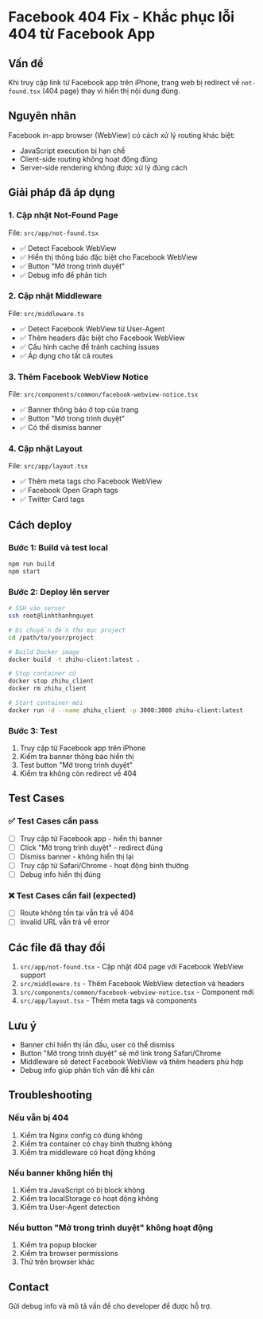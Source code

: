 

# Facebook 404 Fix - Khắc phục lỗi 404 từ Facebook App

## Vấn đề
Khi truy cập link từ Facebook app trên iPhone, trang web bị redirect về `not-found.tsx` (404 page) thay vì hiển thị nội dung đúng.

## Nguyên nhân
Facebook in-app browser (WebView) có cách xử lý routing khác biệt:
- JavaScript execution bị hạn chế
- Client-side routing không hoạt động đúng
- Server-side rendering không được xử lý đúng cách

## Giải pháp đã áp dụng

### 1. Cập nhật Not-Found Page
File: `src/app/not-found.tsx`
- ✅ Detect Facebook WebView
- ✅ Hiển thị thông báo đặc biệt cho Facebook WebView
- ✅ Button "Mở trong trình duyệt"
- ✅ Debug info để phân tích

### 2. Cập nhật Middleware
File: `src/middleware.ts`
- ✅ Detect Facebook WebView từ User-Agent
- ✅ Thêm headers đặc biệt cho Facebook WebView
- ✅ Cấu hình cache để tránh caching issues
- ✅ Áp dụng cho tất cả routes

### 3. Thêm Facebook WebView Notice
File: `src/components/common/facebook-webview-notice.tsx`
- ✅ Banner thông báo ở top của trang
- ✅ Button "Mở trong trình duyệt"
- ✅ Có thể dismiss banner

### 4. Cập nhật Layout
File: `src/app/layout.tsx`
- ✅ Thêm meta tags cho Facebook WebView
- ✅ Facebook Open Graph tags
- ✅ Twitter Card tags

## Cách deploy

### Bước 1: Build và test local
```bash
npm run build
npm start
```

### Bước 2: Deploy lên server
```bash
# SSH vào server
ssh root@linhthanhnguyet

# Di chuyển đến thư mục project
cd /path/to/your/project

# Build Docker image
docker build -t zhihu-client:latest .

# Stop container cũ
docker stop zhihu_client
docker rm zhihu_client

# Start container mới
docker run -d --name zhihu_client -p 3000:3000 zhihu-client:latest
```

### Bước 3: Test
1. Truy cập từ Facebook app trên iPhone
2. Kiểm tra banner thông báo hiển thị
3. Test button "Mở trong trình duyệt"
4. Kiểm tra không còn redirect về 404

## Test Cases

### ✅ Test Cases cần pass
- [ ] Truy cập từ Facebook app - hiển thị banner
- [ ] Click "Mở trong trình duyệt" - redirect đúng
- [ ] Dismiss banner - không hiển thị lại
- [ ] Truy cập từ Safari/Chrome - hoạt động bình thường
- [ ] Debug info hiển thị đúng

### ❌ Test Cases cần fail (expected)
- [ ] Route không tồn tại vẫn trả về 404
- [ ] Invalid URL vẫn trả về error

## Các file đã thay đổi

1. `src/app/not-found.tsx` - Cập nhật 404 page với Facebook WebView support
2. `src/middleware.ts` - Thêm Facebook WebView detection và headers
3. `src/components/common/facebook-webview-notice.tsx` - Component mới
4. `src/app/layout.tsx` - Thêm meta tags và components

## Lưu ý

- Banner chỉ hiển thị lần đầu, user có thể dismiss
- Button "Mở trong trình duyệt" sẽ mở link trong Safari/Chrome
- Middleware sẽ detect Facebook WebView và thêm headers phù hợp
- Debug info giúp phân tích vấn đề khi cần

## Troubleshooting

### Nếu vẫn bị 404
1. Kiểm tra Nginx config có đúng không
2. Kiểm tra container có chạy bình thường không
3. Kiểm tra middleware có hoạt động không

### Nếu banner không hiển thị
1. Kiểm tra JavaScript có bị block không
2. Kiểm tra localStorage có hoạt động không
3. Kiểm tra User-Agent detection

### Nếu button "Mở trong trình duyệt" không hoạt động
1. Kiểm tra popup blocker
2. Kiểm tra browser permissions
3. Thử trên browser khác

## Contact

Gửi debug info và mô tả vấn đề cho developer để được hỗ trợ.
